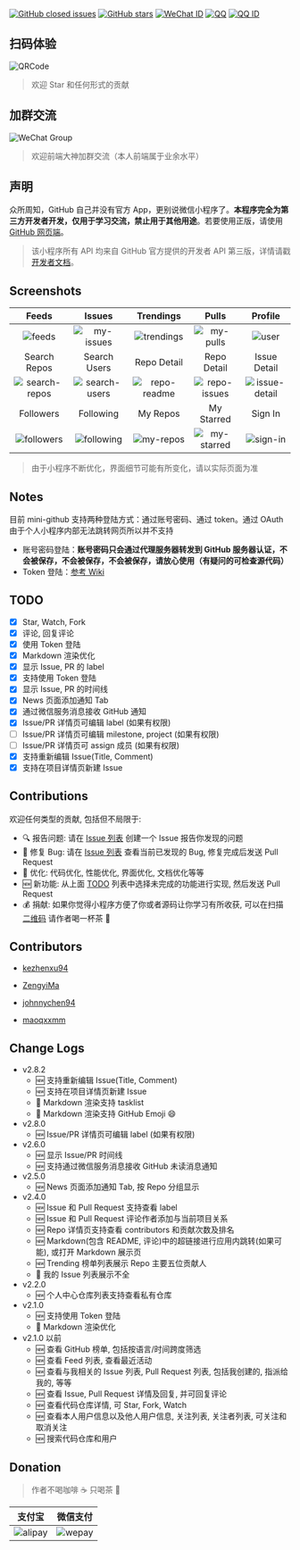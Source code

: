 [![GitHub closed issues](https://img.shields.io/github/issues-closed/kezhenxu94/mini-github.svg)](https://github.com/kezhenxu94/mini-github) [![GitHub stars](https://img.shields.io/github/stars/kezhenxu94/mini-github.svg)](https://github.com/kezhenxu94/mini-github) [![WeChat ID](https://img.shields.io/badge/WeChat-CynicalKid-%2344b549.svg)](https://github.com/kezhenxu94/mini-github) [![QQ](https://img.shields.io/badge/QQ-917423081-12b7f5.svg)](https://github.com/kezhenxu94/mini-github) [![QQ ID](https://img.shields.io/badge/QQ%20Group-948577975-12b7f5.svg)](https://github.com/kezhenxu94/mini-github)

## 扫码体验

![QRCode](https://user-images.githubusercontent.com/15965696/47959988-d2864d80-e02c-11e8-8c39-dac879bad3d6.jpg)

> 欢迎 Star 和任何形式的贡献

## 加群交流

![WeChat Group](https://user-images.githubusercontent.com/15965696/56934137-828ccd00-6b1d-11e9-9e19-f225f713cff1.png)

> 欢迎前端大神加群交流（本人前端属于业余水平）

## 声明

众所周知，GitHub 自己并没有官方 App，更别说微信小程序了。**本程序完全为第三方开发者开发，仅用于学习交流，禁止用于其他用途**。若要使用正版，请使用 [GitHub 网页端](https://github.com)。

> 该小程序所有 API 均来自 GitHub 官方提供的开发者 API 第三版，详情请戳 [开发者文档](https://developer.github.com/v3/)。

## Screenshots

| Feeds | Issues | Trendings | Pulls | Profile |
| :------: | :------: | :------: | :------: | :------: |
| ![feeds](https://user-images.githubusercontent.com/15965696/56143752-a7d4f380-5fd3-11e9-964e-627c21919485.jpg) | ![my-issues](https://user-images.githubusercontent.com/15965696/56143750-a73c5d00-5fd3-11e9-9191-f2915088aa54.jpg) | ![trendings](https://user-images.githubusercontent.com/15965696/56143749-a6a3c680-5fd3-11e9-95a9-2bfe6b10a31a.jpg) | ![my-pulls](https://user-images.githubusercontent.com/15965696/56143748-a60b3000-5fd3-11e9-9b40-c05705e529bd.jpg) | ![user](https://user-images.githubusercontent.com/15965696/56143747-a5729980-5fd3-11e9-9421-14f4339d56e3.jpg) |
| Search Repos | Search Users | Repo Detail | Repo Detail | Issue Detail |
| ![search-repos](https://user-images.githubusercontent.com/15965696/56143745-a4da0300-5fd3-11e9-8a61-f942745f443a.jpg) | ![search-users](https://user-images.githubusercontent.com/15965696/56143742-a3a8d600-5fd3-11e9-8f4f-d3a795db7b55.jpg) | ![repo-readme](https://user-images.githubusercontent.com/15965696/56143733-a0ade580-5fd3-11e9-9f8c-0b5e82258096.jpg) | ![repo-issues](https://user-images.githubusercontent.com/15965696/56143732-a0154f00-5fd3-11e9-951d-ce93607e1867.jpg) | ![issue-detail](https://user-images.githubusercontent.com/15965696/56143734-a1467c00-5fd3-11e9-8ac2-527dd180a304.jpg) |
| Followers | Following | My Repos | My Starred | Sign In |
| ![followers](https://user-images.githubusercontent.com/15965696/56143741-a3a8d600-5fd3-11e9-9fc9-362ac5a5f208.jpg) | ![following](https://user-images.githubusercontent.com/15965696/56143731-a0154f00-5fd3-11e9-8c71-1a86a33dc4d1.jpg) | ![my-repos](https://user-images.githubusercontent.com/15965696/56143727-9ee42200-5fd3-11e9-9266-82781992c30d.jpg) | ![my-starred](https://user-images.githubusercontent.com/15965696/56143726-9e4b8b80-5fd3-11e9-84a3-14b81599b5e1.jpg) | ![sign-in](https://user-images.githubusercontent.com/15965696/56143723-9db2f500-5fd3-11e9-8a9b-8a034f4b6c52.jpg) |

> 由于小程序不断优化，界面细节可能有所变化，请以实际页面为准

## Notes

目前 mini-github 支持两种登陆方式：通过账号密码、通过 token。通过 OAuth 由于个人小程序内部无法跳转网页所以并不支持

* 账号密码登陆：**账号密码只会通过代理服务器转发到 GitHub 服务器认证，不会被保存，不会被保存，不会被保存，请放心使用（有疑问的可检查源代码）**
* Token 登陆：[参考 Wiki](https://github.com/kezhenxu94/mini-github/wiki/%E5%88%A9%E7%94%A8Token%E7%99%BB%E9%99%86)

## TODO

- [x] Star, Watch, Fork
- [x] 评论, 回复评论
- [x] 使用 Token 登陆
- [x] Markdown 渲染优化
- [x] 显示 Issue, PR 的 label
- [x] 支持使用 Token 登陆
- [x] 显示 Issue, PR 的时间线
- [x] News 页面添加通知 Tab
- [x] 通过微信服务消息接收 GitHub 通知
- [x] Issue/PR 详情页可编辑 label (如果有权限)
- [ ] Issue/PR 详情页可编辑 milestone, project (如果有权限)
- [ ] Issue/PR 详情页可 assign 成员 (如果有权限)
- [x] 支持重新编辑 Issue(Title, Comment)
- [x] 支持在项目详情页新建 Issue

## Contributions

欢迎任何类型的贡献, 包括但不局限于:
- :mag: 报告问题: 请在 [Issue 列表](https://github.com/kezhenxu94/mini-github/issues) 创建一个 Issue 报告你发现的问题
- :bug: 修复 Bug: 请在 [Issue 列表](https://github.com/kezhenxu94/mini-github/issues) 查看当前已发现的 Bug, 修复完成后发送 Pull Request
- :hammer: 优化: 代码优化, 性能优化, 界面优化, 文档优化等等
- :new: 新功能: 从上面 [TODO](#todo) 列表中选择未完成的功能进行实现, 然后发送 Pull Request
- :moneybag: 捐献: 如果你觉得小程序方便了你或者源码让你学习有所收获, 可以在扫描 [二维码](#donation) 请作者喝一杯茶 :tea: 

## Contributors

- [kezhenxu94](https://github.com/kezhenxu94)

- [ZengyiMa](https://github.com/ZengyiMa)

- [johnnychen94](https://github.com/johnnychen94)

- [maoqxxmm](https://github.com/maoqxxmm)

## Change Logs

- v2.8.2
  - :new: 支持重新编辑 Issue(Title, Comment)
  - :new: 支持在项目详情页新建 Issue
  - :hammer: Markdown 渲染支持 tasklist
  - :hammer: Markdown 渲染支持 GitHub Emoji :smile:
- v2.8.0
  - :new: Issue/PR 详情页可编辑 label (如果有权限)
- v2.6.0
  - :new: 显示 Issue/PR 时间线
  - :new: 支持通过微信服务消息接收 GitHub 未读消息通知
- v2.5.0
  - :new: News 页面添加通知 Tab, 按 Repo 分组显示
- v2.4.0
  - :new: Issue 和 Pull Request 支持查看 label
  - :new: Issue 和 Pull Request 评论作者添加与当前项目关系
  - :new: Repo 详情页支持查看 contributors 和贡献次数及排名
  - :new: Markdown(包含 README, 评论)中的超链接进行应用内跳转(如果可能), 或打开 Markdown 展示页
  - :new: Trending 榜单列表展示 Repo 主要五位贡献人
  - :bug: 我的 Issue 列表展示不全
- v2.2.0
  - :new: 个人中心仓库列表支持查看私有仓库
- v2.1.0
  - :new: 支持使用 Token 登陆
  - :hammer: Markdown 渲染优化
- v2.1.0 以前
  - :new: 查看 GitHub 榜单, 包括按语言/时间跨度筛选
  - :new: 查看 Feed 列表, 查看最近活动
  - :new: 查看与我相关的 Issue 列表, Pull Request 列表, 包括我创建的, 指派给我的, 等等
  - :new: 查看 Issue, Pull Request 详情及回复, 并可回复评论
  - :new: 查看代码仓库详情, 可 Star, Fork, Watch
  - :new: 查看本人用户信息以及他人用户信息, 关注列表, 关注者列表, 可关注和取消关注
  - :new: 搜索代码仓库和用户

## Donation

> 作者不喝咖啡 :coffee: 只喝茶 :tea:


| 支付宝 | 微信支付 |
| :------: | :------: |
| ![alipay](https://user-images.githubusercontent.com/15965696/55284497-83a9cd80-53aa-11e9-84f5-c61ba7d1190d.jpg) | ![wepay](https://user-images.githubusercontent.com/15965696/55284500-8d333580-53aa-11e9-8b3f-974cd0508f8e.png) |

